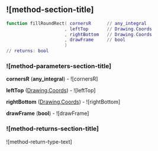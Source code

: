 ## ![method-section-title]


```lua
function fillRoundRect( cornersR      // any_integral
                      , leftTop       // Drawing.Coords
                      , rightBottom   // Drawing.Coords
                      , drawFrame     // bool
                      )
// returns: bool
```


### ![method-parameters-section-title]

**cornersR** (**any_integral**) - ![cornersR]

**leftTop** ([Drawing.Coords](../../Drawing/Coords.md)) - ![leftTop]

**rightBottom** ([Drawing.Coords](../../Drawing/Coords.md)) - ![rightBottom]

**drawFrame** (**bool**) - ![drawFrame]

### ![method-returns-section-title]

![method-return-type-text]

